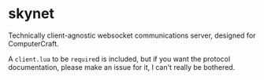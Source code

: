 # skynet
Technically client-agnostic websocket communications server, designed for ComputerCraft.

A `client.lua` to be `require`d is included, but if you want the protocol documentation, please make an issue for it, I can't really be bothered.
